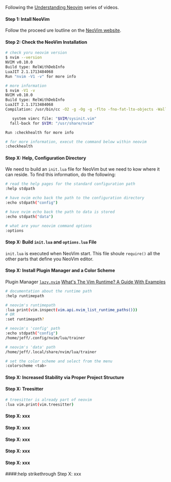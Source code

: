 

Following the [Understanding Neovim](https://www.youtube.com/playlist?list=PLx2ksyallYzW4WNYHD9xOFrPRYGlntAft) series of videos.

#### Step 1: Intall NeoVim
Follow the proceed ure loutline on the [NeoVim website](https://neovim.io/).

#### Step 2: Check the NeoVim Installation
```bash
# check yoru neovim version
$ nvim --version
NVIM v0.10.0
Build type: RelWithDebInfo
LuaJIT 2.1.1713484068
Run "nvim -V1 -v" for more info

# more information
$ nvim -V1 -v
NVIM v0.10.0
Build type: RelWithDebInfo
LuaJIT 2.1.1713484068
Compilation: /usr/bin/cc -O2 -g -Og -g -flto -fno-fat-lto-objects -Wall -Wextra -pedantic -Wno-unused-parameter -Wstrict-prototypes -std=gnu99 -Wshadow -Wconversion -Wvla -Wdouble-promotion -Wmissing-noreturn -Wmissing-format-attribute -Wmissing-prototypes -fsigned-char -fstack-protector-strong -Wno-conversion -fno-common -Wno-unused-result -Wimplicit-fallthrough -fdiagnostics-color=always  -DUNIT_TESTING -DHAVE_UNIBILIUM -D_GNU_SOURCE -DINCLUDE_GENERATED_DECLARATIONS -I/build/nvim/parts/nvim/build/.deps/usr/include/luajit-2.1 -I/build/nvim/parts/nvim/build/.deps/usr/include -I/build/nvim/parts/nvim/build/build/src/nvim/auto -I/build/nvim/parts/nvim/build/build/include -I/build/nvim/parts/nvim/build/build/cmake.config -I/build/nvim/parts/nvim/build/src -I/usr/include

   system vimrc file: "$VIM/sysinit.vim"
  fall-back for $VIM: "/usr/share/nvim"

Run :checkhealth for more info

# for more information, execut the command below within neovim
:checkhealth
```

#### Step X: Help, Configuration Directory
We need to build an `init.lua` file for NeoVim but we need to kow where it can reside.
To find this information, do the following:

```bash
# read the help pages for the standard configuration path
:help stdpath

# have nvim echo back the path to the configuration directory
:echo stdpath("config")

# have nvim echo back the path to data is stored
:echo stdpath("data")

# what are your neovim command options
:options
```

#### Step X: Build `init.lua` and `options.lua` File
`init.lua` is executed when NeoVim start.
This file shoule `require()` all the other parts that define you NeoVim editor.

#### Step X: Install Plugin Manager and a Color Scheme
Plugin Manager [`lazy.nvim`](https://github.com/folke/lazy.nvim)
[What's The Vim Runtime? A Guide With Examples](https://thevaluable.dev/vim-runtime-guide-example/)

```bash
# documentation about the runtime path
:help runtimepath

# neovim's runtimepath
:lua print(vim.inspect(vim.api.nvim_list_runtime_paths()))
# OR
:set runtimepath?

# neovim's 'config' path
:echo stdpath("config")
/home/jeff/.config/nvim/lua/trainer

# neovim's 'data' path
/home/jeff/.local/share/nvim/lua/trainer

# set the color scheme and select from the menu
:colorscheme <tab>
```

#### Step X: Increased Stability via Proper Project Structure

#### Step X: Treesitter
```bash
# treesitter is already part of neovim
:lua vim.print(vim.treesitter)
```
#### Step X: xxx
#### Step X: xxx
#### Step X: xxx
#### Step X: xxx
#### Step X: xxx
####:help strikethrough Step X: xxx
